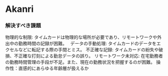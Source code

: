 # Akanri
### 解決すべき課題
物理的な制限: タイムカードは物理的な場所が必要であり、リモートワークや外出中の勤務時間の記録が困難。　
データの手動処理: タイムカードのデータをエクセルなどに転記する際の手間とミス。
不正確な記録: タイムカードの紛失や破損、不正確な打刻による勤怠データの誤り。
リモートワーク未対応: 在宅勤務者の勤務時間管理の手段が不足。また、現在の勤務状況を把握するのが困難。
操作性：直感的にあらゆる年齢層が扱えるか


